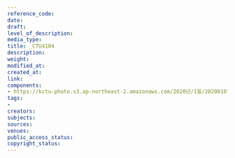 ```yaml
---
reference_code: 
date: 
draft: 
level_of_description: 
media_type: 
title: _CTU4104
description: 
weight: 
modified_at: 
created_at: 
link: 
components:
- https://kctu-photo.s3.ap-northeast-2.amazonaws.com/2020년/1월/20200107_쌍용차지부+마지막+해고자+46명+사회적+합의에+따른+출근+투쟁/_CTU4104.jpg
tags:
- 
creators: 
subjects: 
sources: 
venues: 
public_access_status: 
copyright_status: 
---
```


